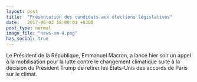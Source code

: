 ```yaml
---
layout: post
title:  "Présentation des candidats aux élections législatives"
date:   2017-06-02 18:00:01 +0300
post_type: normal
image_file: "news-sm-4.png"
has_social: true
---
```

Le Président de la République, Emmanuel Macron, a lancé hier soir un appel à la mobilisation pour la lutte contre le changement climatique suite à la décision du Président Trump de retirer les États-Unis des accords de Paris sur le climat.
